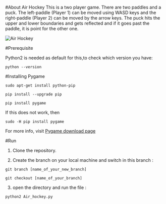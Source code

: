 #About Air Hockey
This is a two player game. There are two paddles and a puck. The left-paddle (Player 1) can be moved using WASD keys and the right-paddle (Player 2) can be moved by the arrow keys. The puck hits the upper and lower boundaries and gets reflected and if it goes past the paddle, it is point for the other one.

![Air Hockey](https://s02.justpaste.it/files/justpaste/d371/a13862095/file1.png)

#Prerequisite

Python2 is needed as default for this,to check which version you have:   
```
python --version
```
#Installing Pygame

```
sudo apt-get install python-pip
```
```
pip install --upgrade pip
```
```
pip install pygame
```
If this does not work, then
```
sudo -H pip install pygame
```


For more info, visit [Pygame download page](http://www.pygame.org/download.shtml)

#Run
1. Clone the repository.

2. Create the branch on your local machine and switch in this branch :
```
git branch [name_of_your_new_branch]
```
```
git checkout [name_of_your_branch]
```
3. open the directory and run the file :
```
python2 Air_hockey.py
```

